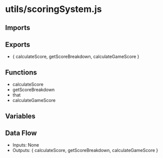 # utils/scoringSystem.js

## Imports

## Exports
- {
  calculateScore,
  getScoreBreakdown,
  calculateGameScore
}

## Functions
- calculateScore
- getScoreBreakdown
- that
- calculateGameScore

## Variables

## Data Flow
- Inputs: None
- Outputs: {
  calculateScore,
  getScoreBreakdown,
  calculateGameScore
}